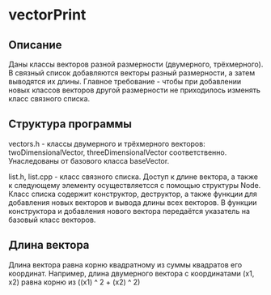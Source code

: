 # vectorPrint

## Описание
Даны классы векторов разной размерности (двумерного, трёхмерного). В связный список добавляются векторы разный размерности, а затем выводятся их длины. Главное требование - чтобы при добавлении новых классов векторов другой размерности
не приходилось изменять класс связного списка.

## Структура программы

vectors.h - классы двумерного и трёхмерного векторов: twoDimensionalVector, threeDimensionalVector соответственно. Унаследованы от базового класса baseVector.

list.h, list.cpp - класс связного списка. Доступ к длине вектора, а также к следующему элементу осуществляетсся с помощью структуры Node. 
Класс списка содержит конструктор, деструктор, а также функции для добавления новых векторов и вывода длины всех векторов.
В функции конструктора и добавления нового вектора передаётся указатель на базовый класс векторов.

## Длина вектора
Длина вектора равна корню квадратному из суммы квадратов его координат. Например, длина двумерного вектора с координатами (x1, x2) равна корню из ((x1) ^ 2 + (x2) ^ 2)

